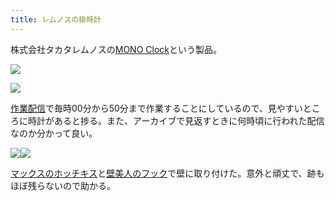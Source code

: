 ```yaml
---
title: レムノスの掛時計
---
```

株式会社タカタレムノスの[MONO Clock](https://www.amazon.co.jp/dp/B004UIT8BK)という製品。

![](https://lh4.googleusercontent.com/nAfT4q7-ZCUdwlfr1PKRIWAPbAGSod4Ywp68fAB5LUC4q0qkjVRf1wiTDCdbZIb41HTAvyjBKv5LmGaEwP6qE5D0i9beCBHSlLEv_9wJ8JVzsEAw7gPKYVk9DmL4eZFNZxh2dqspwIZmTpKCT5BGtbddfHvgJO2ALWV9msQC2GTa2B6cEl7Z_Pv8)

![](https://lh3.googleusercontent.com/-ygQrLT4h3SUEY8PhJIJlUFTCkOTSuRMuH0W5GssxYpYuqoFblTZI4YrdOzsjNgDqbXJfuRRi3MzeUnJYsLfVSGjqub2GCJmDrR26u_9EHXFXgHQnpasYAuq-sAnaG3Gh8mqmUJaPz6kJPfIO8ZDDkfhHvYIp5i8axv0G4z0dsyiDcARE-FJbdON)

[作業配信](https://www.youtube.com/channel/UC5s-KpSDGzxWPWNv94PnJHw)で毎時00分から50分まで作業することにしているので、見やすいところに時計があると捗る。また、アーカイブで見返すときに何時頃に行われた配信なのか分かって良い。

![](https://lh6.googleusercontent.com/a154K12Hs_jJRtRf6iwAD5_ZFvI9Hi5Goyzzt0Eo9m4NF4sONwHYC1mG2-JoQP3J6GUj7TsBBvaHXd8KpnQgZ_jfU0YpYwQ3jb9yQvHw82C6Zem-FOLcdFK7nuxVxKYhMpV_C_qsoS_j2BXRkYXYQ_iyA-3Lq0KXyzutdcST_5DgirVAsry-qmwW)![](https://lh3.googleusercontent.com/nBs8IeZBBi2d9lWJ2nxiR9Ds4xMwA0uZ6PZXXOejPIOJsg0_H17dg4EBR_6o46PmNB-4Ji8v9CyKDM-QYOx4YMJLROAm9M6d0UdyCrG8cuypU1lvcb93JLY17nr4k5l7MufAO1U6qFItzDibNrWT1nHTLViXS7olOZhsryY5j_-zXe0UqZtvCT5k)

[マックスのホッチキス](https://www.amazon.co.jp/dp/B000O9WRWG)と[壁美人のフック](https://www.amazon.co.jp/dp/B00CU78TDG)で壁に取り付けた。意外と頑丈で、跡もほぼ残らないので助かる。
